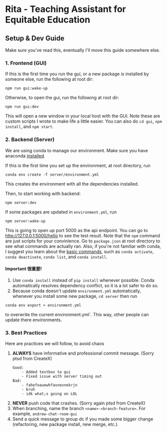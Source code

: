 # Rita - Teaching Assistant for Equitable Education

## Setup & Dev Guide

Make sure you've read this, eventually I'll move this guide somewhere else.

### 1. Frontend (GUI)

If this is the first time you run the gui, or a new package is installed by someone else, run the following at root dir:

```
npm run gui:wake-up
```

Otherwise, to open the gui, run the following at root dir:

```
npm run gui:dev
```

This will open a new window in your local host with the GUI. Note these are custom scripts I wrote to make life a little easier. You can also do `cd gui`, `npm install`, and `npm start`.

### 2. Backend (Server)

We are using conda to manage our environment. Make sure you have anaconda [installed](https://docs.anaconda.com/free/anaconda/install/index.html).

If this is the first time you set up the environment, at root directory, run

```
conda env create -f server/environment.yml
```

This creates the environment with all the dependencies installed.

Then, to start working with backend:

```
npm server:dev
```

If some packages are updated in `environment.yml`, run

```
npm server:wake-up
```

This is going to open up port 5000 as the api endpoint. You can go to http://127.0.0.1:5000/hello to see the test result. Note that the `npm` command are just scripts for your convinience. Go to `package.json` at root directory to see what commands are actually ran. Also, if you're not familiar with conda, I suggest you learn about the [basic commands](https://conda.io/projects/conda/en/latest/commands/index.html), such as `conda activate`, `conda deactivate`, `conda list`, and `conda install`.

#### Important 很重要!

1. Use `conda install` instead of `pip install` whenever possible. Conda automatically resolves dependency conflict, so it is a lot safer to do so.
2. Because conda doesn't update `environment.yml` automatically, whenever you install some new package, `cd server` then run

```
conda env export > environment.yml
```

to overwrite the current environment.yml`. This way, other people can update there environments.

### 3. Best Practices

Here are practices we will follow, to avoid chaos

1. **ALWAYS** have informative and professional commit message. (Sorry ptsd from CreateX)
   ```
   Good:
       - Added textbox to gui
       - Fixed issue with server timing out
   Bad:
       - fahefoauewhfavnevnekrjn
       - bruh
       - idk what;s going on LOL
   ```
2. **NEVER** push code that crashes. (Sorry again ptsd from CreateX)
3. When branching, name the branch `<name>-<branch-feature>`. For example, `andrew-chat-room-gui`
4. Send a quick message to group dc if you made some bigger change (refactoring, new package install, new merge, etc.).
